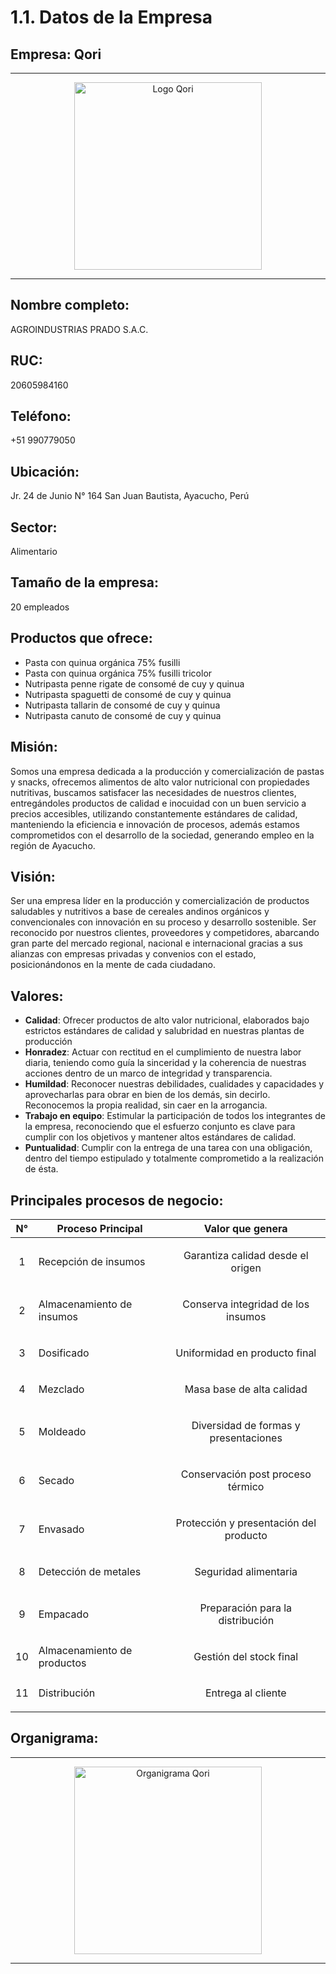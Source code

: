 # 1.1. Datos de la Empresa
## Empresa: Qori
---
<p align="center">
  <img src="https://qorifoodss.com/assets/Logo-Dc16o0CU.svg" alt="Logo Qori" width="300">
</p>

---
## Nombre completo:
AGROINDUSTRIAS PRADO S.A.C.

## RUC:
20605984160

## Teléfono:
+51 990779050

## Ubicación:
Jr. 24 de Junio N° 164 San Juan Bautista, Ayacucho, Perú

## Sector:
Alimentario

## Tamaño de la empresa:
20 empleados

## Productos que ofrece:
- Pasta con quinua orgánica 75% fusilli
- Pasta con quinua orgánica 75% fusilli tricolor
- Nutripasta penne rigate de consomé de cuy y quinua
- Nutripasta spaguetti de consomé de cuy y quinua
- Nutripasta tallarin de consomé de cuy y quinua
- Nutripasta canuto de consomé de cuy y quinua

## Misión:
Somos una empresa dedicada a la producción y comercialización de pastas y snacks, ofrecemos alimentos de alto valor nutricional con propiedades nutritivas, buscamos satisfacer las necesidades de nuestros clientes, entregándoles productos de calidad e inocuidad con un buen servicio a precios accesibles, utilizando constantemente estándares de calidad, manteniendo la eficiencia e innovación de procesos, además estamos comprometidos con el desarrollo de la sociedad, generando empleo en la región de Ayacucho.

## Visión:
Ser una empresa líder en la producción y comercialización de productos saludables y nutritivos a base de cereales andinos orgánicos y convencionales con innovación en su proceso y desarrollo sostenible. Ser reconocido por nuestros clientes, proveedores y competidores, abarcando gran parte del mercado regional, nacional e internacional gracias a sus alianzas con empresas privadas y convenios con el estado, posicionándonos en la mente de cada ciudadano.

## Valores:
- **Calidad**: Ofrecer productos de alto valor nutricional, elaborados bajo estrictos estándares de calidad y salubridad en nuestras plantas de producción
- **Honradez**: Actuar con rectitud en el cumplimiento de nuestra labor diaria, teniendo como guía la sinceridad y la coherencia de nuestras acciones dentro de un marco de integridad y transparencia.
- **Humildad**: Reconocer nuestras debilidades, cualidades y capacidades y aprovecharlas para obrar en bien de los demás, sin decirlo. Reconocemos la propia realidad, sin caer en la arrogancia.
- **Trabajo en equipo**: Estimular la participación de todos los integrantes de la empresa, reconociendo que el esfuerzo conjunto es clave para cumplir con los objetivos y mantener altos estándares de calidad.
- **Puntualidad**: Cumplir con la entrega de una tarea con una obligación, dentro del tiempo estipulado y totalmente comprometido a la realización de ésta.

## Principales procesos de negocio:
| N° | Proceso Principal	                                                                 | Valor que genera |
| --------- | -------------------------------------------------------------------------------- | ------------------ | 
| <p align="center">1</p>  |  Recepción de insumos  | <p align="center">Garantiza calidad desde el origen</p> | 
| <p align="center">2</p>  |  Almacenamiento de insumos  | <p align="center">Conserva integridad de los insumos</p> | 
| <p align="center">3</p>  |  Dosificado  | <p align="center">Uniformidad en producto final</p> | 
| <p align="center">4</p>  |  Mezclado  | <p align="center">Masa base de alta calidad</p> | 
| <p align="center">5</p>  |  Moldeado  | <p align="center">Diversidad de formas y presentaciones</p> | 
| <p align="center">6</p>  |  Secado  | <p align="center">Conservación post proceso térmico</p> |
| <p align="center">7</p>  |  Envasado  | <p align="center">Protección y presentación del producto</p> |
| <p align="center">8</p>  |  Detección de metales  | <p align="center">Seguridad alimentaria</p> |
| <p align="center">9</p>  |  Empacado  | <p align="center">Preparación para la distribución</p> |
| <p align="center">10</p> |  Almacenamiento de productos  | <p align="center">Gestión del stock final</p> |
| <p align="center">11</p> |  Distribución  | <p align="center">Entrega al cliente</p> |

## Organigrama:
---
<p align="center">
  <img src="https://ibb.co/TqxYzWzj" alt="Organigrama Qori" width="300">
</p>

---
